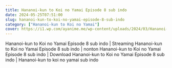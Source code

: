 ```yaml
---
title: Hananoi-kun to Koi no Yamai Episode 8 sub indo
date: 2024-05-25T07:51:00
slug: hananoi-kun-to-koi-no-yamai-episode-8-sub-indo
category: ["Hananoi-kun to Koi no Yamai"]
cover: https://i1.wp.com/ayanime.me/wp-content/uploads/2024/03/Hananoi-kun-to-Koi-no-Yamai-768x1075-1.jpeg
---
```


<p>Hananoi-kun to Koi no Yamai Episode 8 sub indo | Streaming Hananoi-kun to Koi no Yamai Episode 8 sub indo | nonton Hananoi-kun to Koi no Yamai Episode 8 sub indo | Download Hananoi-kun to Koi no Yamai Episode 8 sub indo | Hananoi-kun to koi no yamai sub indo</p>

